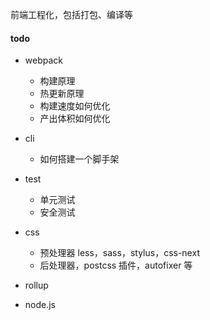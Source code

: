 前端工程化，包括打包、编译等

#### todo

- webpack

    - 构建原理
    - 热更新原理
    - 构建速度如何优化
    - 产出体积如何优化

- cli

    - 如何搭建一个脚手架

- test

    - 单元测试
    - 安全测试

- css

    - 预处理器 less，sass，stylus，css-next
    - 后处理器，postcss 插件，autofixer 等

- rollup

- node.js